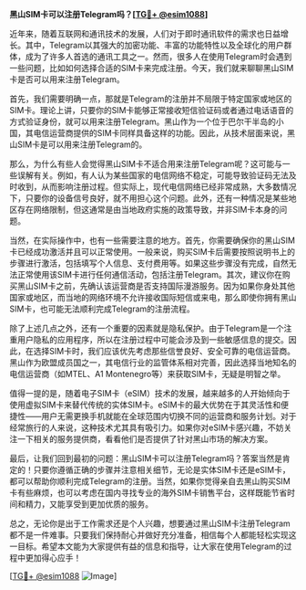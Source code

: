**黑山SIM卡可以注册Telegram吗？[[TG💪+ @esim1088](https://t.me/s/esim1088)]**

近年来，随着互联网和通讯技术的发展，人们对于即时通讯软件的需求也日益增长。其中，Telegram以其强大的加密功能、丰富的功能特性以及全球化的用户群体，成为了许多人首选的通讯工具之一。然而，很多人在使用Telegram时会遇到一些问题，比如如何选择合适的SIM卡来完成注册。今天，我们就来聊聊黑山SIM卡是否可以用来注册Telegram。

首先，我们需要明确一点，那就是Telegram的注册并不局限于特定国家或地区的SIM卡。理论上讲，只要你的SIM卡能够正常接收短信验证码或者通过电话语音的方式验证身份，就可以用来注册Telegram。黑山作为一个位于巴尔干半岛的小国，其电信运营商提供的SIM卡同样具备这样的功能。因此，从技术层面来说，黑山SIM卡是可以用来注册Telegram的。

那么，为什么有些人会觉得黑山SIM卡不适合用来注册Telegram呢？这可能与一些误解有关。例如，有人认为某些国家的电信网络不稳定，可能导致验证码无法及时收到，从而影响注册过程。但实际上，现代电信网络已经非常成熟，大多数情况下，只要你的设备信号良好，就不用担心这个问题。此外，还有一种情况是某些地区存在网络限制，但这通常是由当地政府实施的政策导致，并非SIM卡本身的问题。

当然，在实际操作中，也有一些需要注意的地方。首先，你需要确保你的黑山SIM卡已经成功激活并且可以正常使用。一般来说，购买SIM卡后需要按照说明书上的步骤进行激活，包括填写个人信息、支付费用等。如果这些步骤没有完成，自然无法正常使用该SIM卡进行任何通信活动，包括注册Telegram。其次，建议你在购买黑山SIM卡之前，先确认该运营商是否支持国际漫游服务。因为如果你身处其他国家或地区，而当地的网络环境不允许接收国际短信或来电，那么即使你拥有黑山SIM卡，也可能无法顺利完成Telegram的注册流程。

除了上述几点之外，还有一个重要的因素就是隐私保护。由于Telegram是一个注重用户隐私的应用程序，所以在注册过程中可能会涉及到一些敏感信息的提交。因此，在选择SIM卡时，我们应该优先考虑那些信誉良好、安全可靠的电信运营商。黑山作为欧盟成员国之一，其电信行业的监管体系相对完善，因此选择当地知名的电信运营商（如MTEL、A1 Montenegro等）来获取SIM卡，无疑是明智之举。

值得一提的是，随着电子SIM卡（eSIM）技术的发展，越来越多的人开始倾向于使用虚拟SIM卡来替代传统的实体SIM卡。eSIM卡的最大优势在于其灵活性和便捷性——用户无需更换手机就能在全球范围内切换不同的运营商和服务计划。对于经常旅行的人来说，这种技术尤其具有吸引力。如果你对eSIM卡感兴趣，不妨关注一下相关的服务提供商，看看他们是否提供了针对黑山市场的解决方案。

最后，让我们回到最初的问题：黑山SIM卡可以注册Telegram吗？答案当然是肯定的！只要你遵循正确的步骤并注意相关细节，无论是实体SIM卡还是eSIM卡，都可以帮助你顺利完成Telegram的注册。当然，如果你觉得亲自去黑山购买SIM卡有些麻烦，也可以考虑在国内寻找专业的海外SIM卡销售平台，这样既能节省时间和精力，又能享受到更加优质的服务。

总之，无论你是出于工作需求还是个人兴趣，想要通过黑山SIM卡注册Telegram都不是一件难事。只要我们保持耐心并做好充分准备，相信每个人都能轻松实现这一目标。希望本文能为大家提供有益的信息和指导，让大家在使用Telegram的过程中更加得心应手！

[[TG💪+ @esim1088](https://t.me/s/esim1088) ![Image](https://i.postimg.cc/4NQfJmqS/Snipaste-2025-05-13-00-14-12.png)]